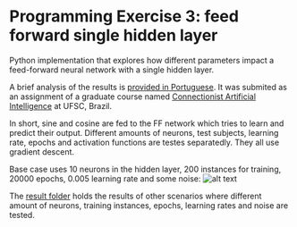 # Programming Exercise 3: feed forward single hidden layer
Python implementation that explores how different parameters impact a feed-forward neural network with a single hidden layer. 

A brief analysis of the results is [provided in Portuguese](https://github.com/fredericoschardong/programming-exercise-3-single-hidden-layer/blob/master/report%20in%20portuguese.pdf). It was submited as an assignment of a graduate course named [Connectionist Artificial Intelligence](https://moodle.ufsc.br/mod/assign/view.php?id=2122514) at UFSC, Brazil.

In short, sine and cosine are fed to the FF network which tries to learn and predict their output. Different amounts of neurons, test subjects, learning rate, epochs and activation functions are testes separatedly. They all use gradient descent.

Base case uses 10 neurons in the hidden layer, 200 instances for training, 20000 epochs, 0.005 learning rate and some noise:
![alt text](https://github.com/fredericoschardong/programming-exercise-3-single-hidden-layer/blob/master/results/base%2C%20error:%201%2C8580186288063332.png "Logo Title Text 1")

The [result folder](https://github.com/fredericoschardong/programming-exercise-3-single-hidden-layer/tree/master/results) holds the results of other scenarios where different amount of neurons, training instances, epochs, learning rates and noise are tested.
